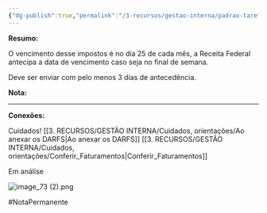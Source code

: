 ```yaml
---
{"dg-publish":true,"permalink":"/3-recursos/gestao-interna/padrao-tarefas/guia-pis-cofins-nao-cumulativo/","dgPassFrontmatter":true,"created":"2025-07-01T11:50:12.273-03:00","updated":"2025-10-13T11:20:34.139-03:00"}
---
```








**Resumo:** 


O vencimento desse impostos é no dia 25 de cada mês, a Receita Federal antecipa  a data de vencimento caso seja no final de semana.

Deve ser enviar com pelo menos 3 dias de antecedência.


**Nota:**


---

**Conexões:**

Cuidados!
[[3. RECURSOS/GESTÃO INTERNA/Cuidados, orientações/Ao anexar os DARFS\|Ao anexar os DARFS]]
[[3. RECURSOS/GESTÃO INTERNA/Cuidados, orientações/Conferir_Faturamentos\|Conferir_Faturamentos]]











Em análise

![image_73 (2).png](/img/user/4.%20ARQUIVOS/image_73%20(2).png)

#NotaPermanente 
